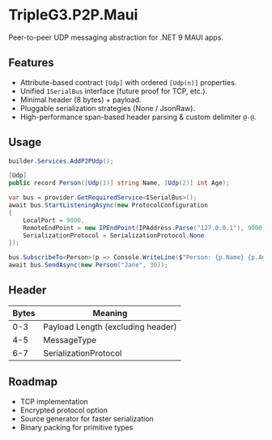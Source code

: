 # TripleG3.P2P.Maui

Peer-to-peer UDP messaging abstraction for .NET 9 MAUI apps.

## Features

- Attribute-based contract `[Udp]` with ordered `[Udp(n)]` properties.
- Unified `ISerialBus` interface (future proof for TCP, etc.).
- Minimal header (8 bytes) + payload.
- Pluggable serialization strategies (None / JsonRaw).
- High-performance span-based header parsing & custom delimiter `@-@`.

## Usage

```csharp
builder.Services.AddP2PUdp();
```

```csharp
[Udp]
public record Person([Udp(1)] string Name, [Udp(2)] int Age);

var bus = provider.GetRequiredService<ISerialBus>();
await bus.StartListeningAsync(new ProtocolConfiguration
{
    LocalPort = 9000,
    RemoteEndPoint = new IPEndPoint(IPAddress.Parse("127.0.0.1"), 9000),
    SerializationProtocol = SerializationProtocol.None
});

bus.SubscribeTo<Person>(p => Console.WriteLine($"Person: {p.Name} {p.Age}"));
await bus.SendAsync(new Person("Jane", 30));
```

## Header

| Bytes | Meaning |
|-------|---------|
|0-3|Payload Length (excluding header)|
|4-5|MessageType|
|6-7|SerializationProtocol|

## Roadmap

- TCP implementation
- Encrypted protocol option
- Source generator for faster serialization
- Binary packing for primitive types
